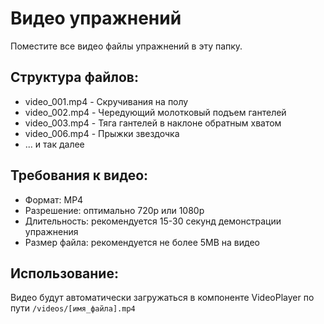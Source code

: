 # Видео упражнений

Поместите все видео файлы упражнений в эту папку.

## Структура файлов:
- video_001.mp4 - Скручивания на полу
- video_002.mp4 - Чередующий молотковый подъем гантелей
- video_003.mp4 - Тяга гантелей в наклоне обратным хватом
- video_006.mp4 - Прыжки звездочка
- ... и так далее

## Требования к видео:
- Формат: MP4
- Разрешение: оптимально 720p или 1080p
- Длительность: рекомендуется 15-30 секунд демонстрации упражнения
- Размер файла: рекомендуется не более 5MB на видео

## Использование:
Видео будут автоматически загружаться в компоненте VideoPlayer по пути `/videos/[имя_файла].mp4`
